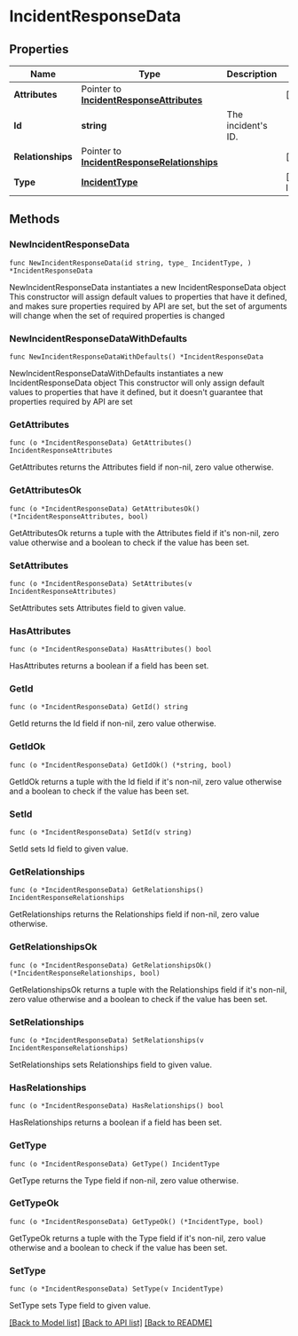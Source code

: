 # IncidentResponseData

## Properties

Name | Type | Description | Notes
------------ | ------------- | ------------- | -------------
**Attributes** | Pointer to [**IncidentResponseAttributes**](IncidentResponseAttributes.md) |  | [optional] 
**Id** | **string** | The incident&#39;s ID. | 
**Relationships** | Pointer to [**IncidentResponseRelationships**](IncidentResponseRelationships.md) |  | [optional] 
**Type** | [**IncidentType**](IncidentType.md) |  | [default to INCIDENTTYPE_INCIDENTS]

## Methods

### NewIncidentResponseData

`func NewIncidentResponseData(id string, type_ IncidentType, ) *IncidentResponseData`

NewIncidentResponseData instantiates a new IncidentResponseData object
This constructor will assign default values to properties that have it defined,
and makes sure properties required by API are set, but the set of arguments
will change when the set of required properties is changed

### NewIncidentResponseDataWithDefaults

`func NewIncidentResponseDataWithDefaults() *IncidentResponseData`

NewIncidentResponseDataWithDefaults instantiates a new IncidentResponseData object
This constructor will only assign default values to properties that have it defined,
but it doesn't guarantee that properties required by API are set

### GetAttributes

`func (o *IncidentResponseData) GetAttributes() IncidentResponseAttributes`

GetAttributes returns the Attributes field if non-nil, zero value otherwise.

### GetAttributesOk

`func (o *IncidentResponseData) GetAttributesOk() (*IncidentResponseAttributes, bool)`

GetAttributesOk returns a tuple with the Attributes field if it's non-nil, zero value otherwise
and a boolean to check if the value has been set.

### SetAttributes

`func (o *IncidentResponseData) SetAttributes(v IncidentResponseAttributes)`

SetAttributes sets Attributes field to given value.

### HasAttributes

`func (o *IncidentResponseData) HasAttributes() bool`

HasAttributes returns a boolean if a field has been set.

### GetId

`func (o *IncidentResponseData) GetId() string`

GetId returns the Id field if non-nil, zero value otherwise.

### GetIdOk

`func (o *IncidentResponseData) GetIdOk() (*string, bool)`

GetIdOk returns a tuple with the Id field if it's non-nil, zero value otherwise
and a boolean to check if the value has been set.

### SetId

`func (o *IncidentResponseData) SetId(v string)`

SetId sets Id field to given value.


### GetRelationships

`func (o *IncidentResponseData) GetRelationships() IncidentResponseRelationships`

GetRelationships returns the Relationships field if non-nil, zero value otherwise.

### GetRelationshipsOk

`func (o *IncidentResponseData) GetRelationshipsOk() (*IncidentResponseRelationships, bool)`

GetRelationshipsOk returns a tuple with the Relationships field if it's non-nil, zero value otherwise
and a boolean to check if the value has been set.

### SetRelationships

`func (o *IncidentResponseData) SetRelationships(v IncidentResponseRelationships)`

SetRelationships sets Relationships field to given value.

### HasRelationships

`func (o *IncidentResponseData) HasRelationships() bool`

HasRelationships returns a boolean if a field has been set.

### GetType

`func (o *IncidentResponseData) GetType() IncidentType`

GetType returns the Type field if non-nil, zero value otherwise.

### GetTypeOk

`func (o *IncidentResponseData) GetTypeOk() (*IncidentType, bool)`

GetTypeOk returns a tuple with the Type field if it's non-nil, zero value otherwise
and a boolean to check if the value has been set.

### SetType

`func (o *IncidentResponseData) SetType(v IncidentType)`

SetType sets Type field to given value.



[[Back to Model list]](../README.md#documentation-for-models) [[Back to API list]](../README.md#documentation-for-api-endpoints) [[Back to README]](../README.md)


